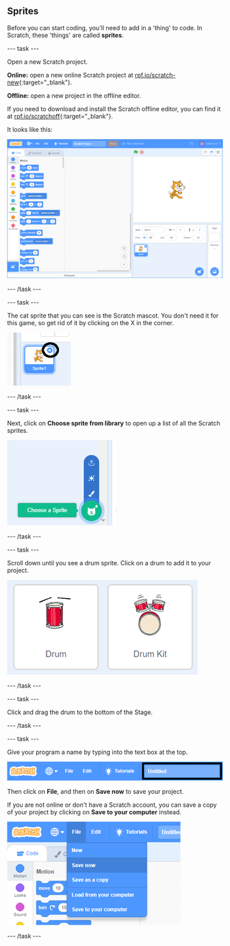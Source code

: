 ## Sprites

Before you can start coding, you'll need to add in a 'thing' to code. In Scratch, these 'things' are called __sprites__.

--- task ---

Open a new Scratch project.

**Online:** open a new online Scratch project at [rpf.io/scratch-new](http://rpf.io/scratch-new){:target="_blank"}.

**Offline:** open a new project in the offline editor.

If you need to download and install the Scratch offline editor, you can find it at [rpf.io/scratchoff](http://rpf.io/scratchoff){:target="_blank"}.

It looks like this:

![screenshot](images/band-scratch.png)

--- /task ---

--- task ---

The cat sprite that you can see is the Scratch mascot. You don't need it for this game, so get rid of it by clicking on the X in the corner.

![screenshot](images/band-delete-annotated.png)

--- /task ---

--- task ---

Next, click on **Choose sprite from library** to open up a list of all the Scratch sprites.

![screenshot](images/band-sprite-library.png)

--- /task ---

--- task ---

Scroll down until you see a drum sprite. Click on a drum to add it to your project.

![screenshot](images/band-sprite-drum.png)

--- /task ---

--- task ---

Click and drag the drum to the bottom of the Stage.

--- /task ---

--- task ---

Give your program a name by typing into the text box at the top.

![name](images/band-name-annotated.png)

Then click on **File**, and then on **Save now** to save your project.

If you are not online or don't have a Scratch account, you can save a copy of your project by clicking on **Save to your computer** instead.

![screenshot](images/band-save.png)

--- /task ---
